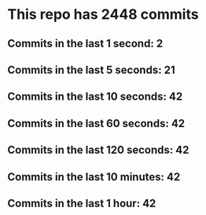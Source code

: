 # This repo has 2448 commits

## Commits in the last 1 second: 2
## Commits in the last 5 seconds: 21
## Commits in the last 10 seconds: 42
## Commits in the last 60 seconds: 42
## Commits in the last 120 seconds: 42
## Commits in the last 10 minutes: 42
## Commits in the last 1 hour: 42
